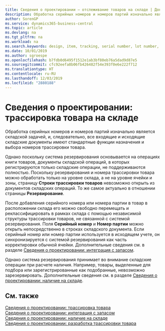 ```yaml
---
title: Сведения о проектировании — отслеживание товаров на складе | Документация Майкрософт
description: Обработка серийных номеров и номеров партий изначально является складской задачей, и, следовательно, все входящие и исходящие складские документы имеют стандартные функции назначения и выбора номеров трассировки товара. Однако поскольку система резервирования основывается на операциях книги товаров, документы складской операций, в которых регистрируются только складские операции, не поддерживаются полностью.
author: SorenGP
ms.service: dynamics365-business-central
ms.topic: article
ms.devlang: na
ms.tgt_pltfrm: na
ms.workload: na
ms.search.keywords: design, item, tracking, serial number, lot number, outbound documents
ms.date: 10/01/2019
ms.author: sgroespe
ms.openlocfilehash: b7fdb0d6495f1512e1ab3bf80eb76a5dad9d87e5
ms.sourcegitcommit: cfc92eefa8b06fb426482f54e393f0e6e222f712
ms.translationtype: HT
ms.contentlocale: ru-RU
ms.lasthandoff: 12/03/2019
ms.locfileid: "2880188"
---
```

# <a name="design-details-item-tracking-in-the-warehouse"></a>Сведения о проектировании: трассировка товара на складе
Обработка серийных номеров и номеров партий изначально является складской задачей, и, следовательно, все входящие и исходящие складские документы имеют стандартные функции назначения и выбора номеров трассировки товара.  

Однако поскольку система резервирования основывается на операциях книги товаров, документы складской операций, в которых регистрируются только складские операции, не поддерживаются полностью. Поскольку резервирования и номера трассировки товара можно обработать только на уровне склада, а не на уровне ячейки и зоны, страницу **Строки трассировки товаров** невозможно открыть из документов складских операций. То же самое актуально в отношении страницы **Резервирование**.  

После добавления серийного номера или номера партии в товар в расположении склада его можно свободно перемещать и реклассифицировать в рамках склада с помощью независимой структуры трассировки товаров, не связанной с системой резервирования. Поля **Серийный номер** и **Номер партии** можно открыть непосредственно в строках складского документа. Если серийный номер или номер партии используется в исходящем учете, он синхронизируется с системой резервирования как часть корректировки обычной ячейки. Дополнительные сведения см. в разделе [Сведения о проектировании: интеграция с запасом](design-details-integration-with-inventory.md).  

Однако система резервирования принимает во внимание складские операции при расчете наличия. Например, товары, выделенные для подбора или зарегистрированные как подобранные, невозможно зарезервировать. Дополнительные сведения см. в разделе [Сведения о проектировании: наличие на складе](design-details-availability-in-the-warehouse.md).

## <a name="see-also"></a>См. также  
[Сведения о проектировании: трассировка товара](design-details-item-tracking.md)  
[Сведения о проектировании: интеграция с запасом](design-details-integration-with-inventory.md)  
[Сведения о проектировании: наличие на складе](design-details-availability-in-the-warehouse.md)  
[Сведения о проектировании: разработка трассировки товара](design-details-item-tracking-design.md)
